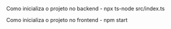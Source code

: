 Como inicializa o projeto no backend - npx ts-node src/index.ts

Como inicializa o projeto no frontend - npm start